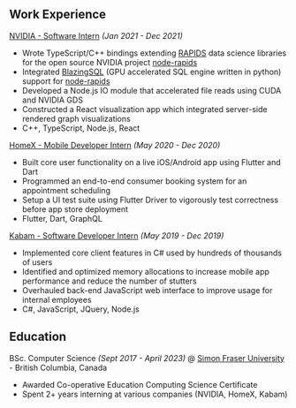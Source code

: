 ## Work Experience
[NVIDIA - Software Intern](https://www.nvidia.com/en-us/) *(Jan 2021 - Dec 2021)*
- Wrote TypeScript/C++ bindings extending [RAPIDS](https://developer.nvidia.com/rapids) data science libraries for the open source NVIDIA project [node-rapids](https://github.com/rapidsai/node-rapids)
- Integrated [BlazingSQL](https://github.com/BlazingDB/blazingsql) (GPU accelerated SQL engine written in python) support for [node-rapids](https://github.com/rapidsai/node-rapids)
- Developed a Node.js IO module that accelerated file reads using CUDA and NVIDIA GDS
- Constructed a React visualization app which integrated server-side rendered graph visualizations
- C++, TypeScript, Node.js, React

[HomeX - Mobile Developer Intern](https://homex.com/) *(May 2020 - Dec 2020)*
- Built core user functionality on a live iOS/Android app using Flutter and Dart
- Programmed an end-to-end consumer booking system for an appointment scheduling
- Setup a UI test suite using Flutter Driver to vigorously test correctness before app store deployment 
- Flutter, Dart, GraphQL

[Kabam - Software Developer Intern](https://kabam.com/) *(May 2019 - Dec 2019)*
- Implemented core client features in C# used by hundreds of thousands of users
- Identified and optimized memory allocations to increase mobile app performance and reduce the number of stutters
- Overhauled back-end JavaScript web interface to improve usage for internal employees
- C#, JavaScript, JQuery, Node.js

## Education
BSc. Computer Science *(Sept 2017 - April 2023)* @ [Simon Fraser University](https://www.sfu.ca/) - British Columbia, Canada
- Awarded Co-operative Education Computing Science Certificate
- Spent 2+ years interning at various companies (NVIDIA, HomeX, Kabam)
